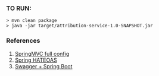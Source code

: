 
### TO RUN:

```
> mvn clean package
> java -jar target/attribution-service-1.0-SNAPSHOT.jar
```

### References

1. [SpringMVC full config](https://samerabdelkafi.wordpress.com/2014/08/03/spring-mvc-full-java-based-config/)
2. [Spring HATEOAS](http://azagorneanu.blogspot.com/2013/06/hateoas-using-spring-framework.html)
3. [Swagger + Spring Boot](http://www.javacodegeeks.com/2015/03/spring-boot-swagger-ui.html)
 
 

